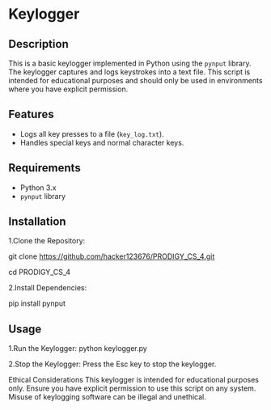 # Keylogger

## Description

This is a basic keylogger implemented in Python using the `pynput` library. The keylogger captures and logs keystrokes into a text file. This script is intended for educational purposes and should only be used in environments where you have explicit permission.

## Features

- Logs all key presses to a file (`key_log.txt`).
- Handles special keys and normal character keys.

## Requirements

- Python 3.x
- `pynput` library

## Installation

1.Clone the Repository:

   git clone https://github.com/hacker123676/PRODIGY_CS_4.git
   
   cd PRODIGY_CS_4
   
2.Install Dependencies:

   pip install pynput

## Usage

1.Run the Keylogger:
python keylogger.py

2.Stop the Keylogger:
Press the Esc key to stop the keylogger.

Ethical Considerations
This keylogger is intended for educational purposes only. Ensure you have explicit permission to use this script on any system. Misuse of keylogging software can be illegal and unethical.
